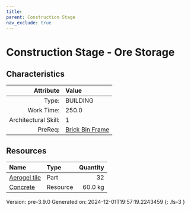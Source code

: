```yaml
---
title: 
parent: Construction Stage
nav_exclude: true
---
```

# Construction Stage - Ore Storage


## Characteristics

| Attribute      | Value |
|--------:|:------|
|Type:|BUILDING|
|Work Time:|250.0|
|Architectural Skill:|1|
|PreReq:|[Brick Bin Frame](../construction/brick-bin-frame.html)|

## Resources

| Name | Type | Quantity |
|:-----|:-----|-----:|
|[Aerogel tile](../part/aerogel-tile.html)|Part|32|
|[Concrete](../resource/concrete.html)|Resource|60.0 kg|



Version: pre-3.9.0 Generated on: 2024-12-01T19:57:19.2243459
{: .fs-3 }